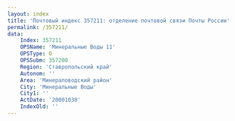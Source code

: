 ```yaml
---
layout: index
title: 'Почтовый индекс 357211: отделение почтовой связи Почты России'
permalink: /357211/
data:
    Index: 357211
    OPSName: 'Минеральные Воды 11'
    OPSType: О
    OPSSubm: 357200
    Region: 'Ставропольский край'
    Autonom: ''
    Area: 'Минераловодский район'
    City: 'Минеральные Воды'
    City1: ''
    ActDate: '20001030'
    IndexOld: ''
---
```

